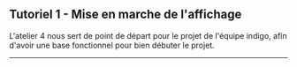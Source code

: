 ## Tutoriel 1 - Mise en marche de l'affichage
L'atelier 4 nous sert de point de départ pour le projet de l'équipe indigo, afin d'avoir une base fonctionnel pour bien débuter le projet.

---
## 